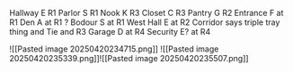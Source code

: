 Hallway E R1
Parlor S R1
Nook K R3
Closet C R3
Pantry G R2
Entrance F at R1
Den A at R1 ?
Bodour S at R1
West Hall E at R2
Corridor says triple tray thing and Tie and R3
Garage D at R4
Security E? at R4

![[Pasted image 20250420234715.png]]
![[Pasted image 20250420235339.png]]![[Pasted image 20250420235507.png]]
